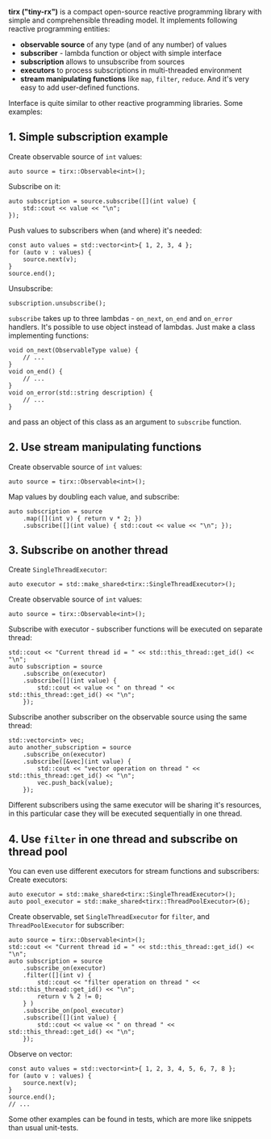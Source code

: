 **tirx ("tiny-rx")** is a compact open-source reactive programming library with simple and comprehensible threading model.
It implements following reactive programming entities:
- **observable source** of any type (and of any number) of values
- **subscriber** - lambda function or object with simple interface
- **subscription** allows to unsubscribe from sources
- **executors** to process subscriptions in multi-threaded environment
- **stream manipulating functions** like ```map```, ```filter```, ```reduce```. And it's very easy to add user-defined functions.

Interface is quite similar to other reactive programming libraries. Some examples:

## 1. Simple subscription example
Create observable source of ```int``` values:
```
auto source = tirx::Observable<int>();
```
Subscribe on it:
```
auto subscription = source.subscribe([](int value) {
    std::cout << value << "\n";
});
```
Push values to subscribers when (and where) it's needed:
```
const auto values = std::vector<int>{ 1, 2, 3, 4 };
for (auto v : values) {
    source.next(v);
}
source.end();
```
Unsubscribe:
```
subscription.unsubscribe();
```

```subscribe``` takes up to three lambdas - ```on_next```, ```on_end``` and ```on_error``` handlers.
It's possible to use object instead of lambdas. Just make a class implementing functions:
```
void on_next(ObservableType value) {
    // ...
}
void on_end() {
    // ...
}
void on_error(std::string description) {
    // ...
}
```
and pass an object of this class as an argument to ```subscribe``` function.

## 2. Use stream manipulating functions
Create observable source of ```int``` values:
```
auto source = tirx::Observable<int>();
```
Map values by doubling each value, and subscribe:
```
auto subscription = source
    .map([](int v) { return v * 2; })
    .subscribe([](int value) { std::cout << value << "\n"; });
```

## 3. Subscribe on another thread
Create ```SingleThreadExecutor```:
```
auto executor = std::make_shared<tirx::SingleThreadExecutor>();
```
Create observable source of ```int``` values:
```
auto source = tirx::Observable<int>();
```
Subscribe with executor - subscriber functions will be executed on separate thread:
```
std::cout << "Current thread id = " << std::this_thread::get_id() << "\n";
auto subscription = source
    .subscribe_on(executor)
    .subscribe([](int value) {
        std::cout << value << " on thread " << std::this_thread::get_id() << "\n";
    });
```
Subscribe another subscriber on the observable source using the same thread:
```
std::vector<int> vec;
auto another_subscription = source
    .subscribe_on(executor)
    .subscribe([&vec](int value) {
        std::cout << "vector operation on thread " << std::this_thread::get_id() << "\n";
        vec.push_back(value);
    });
```
Different subscribers using the same executor will be sharing it's resources, in this particular case they will be executed sequentially in one thread.

## 4. Use ```filter``` in one thread and subscribe on thread pool
You can even use different executors for stream functions and subscribers:
Create executors:
```
auto executor = std::make_shared<tirx::SingleThreadExecutor>();
auto pool_executor = std::make_shared<tirx::ThreadPoolExecutor>(6);
```
Create observable, set ```SingleThreadExecutor``` for ```filter```, and ```ThreadPoolExecutor``` for subscriber:
```
auto source = tirx::Observable<int>();
std::cout << "Current thread id = " << std::this_thread::get_id() << "\n";
auto subscription = source
    .subscribe_on(executor)
    .filter([](int v) {
        std::cout << "filter operation on thread " << std::this_thread::get_id() << "\n";
        return v % 2 != 0;
    } )
    .subscribe_on(pool_executor)
    .subscribe([](int value) {
        std::cout << value << " on thread " << std::this_thread::get_id() << "\n";
    });
```
Observe on vector:
```
const auto values = std::vector<int>{ 1, 2, 3, 4, 5, 6, 7, 8 };
for (auto v : values) {
    source.next(v);
}
source.end();
// ...
```

Some other examples can be found in tests, which are more like snippets than usual unit-tests.